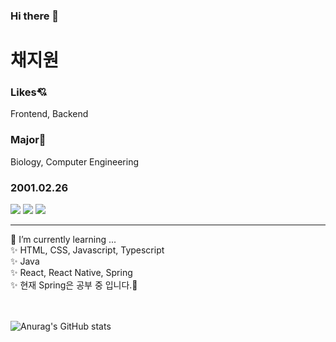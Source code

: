 ### Hi there 👋
<h1>채지원</h1>
<h3>Likes💘</h3>
Frontend, Backend
<h3>Major🏫</h3>
Biology, Computer Engineering
<h3>2001.02.26</h3>
<a href="ppg0226@naver.com" target="_blank"><img src="https://img.shields.io/badge/Mail-000000?style=flat-square&logo=Gmail&logoColor=03C75A"/></a>
<a href="" target="_blank"><img src="https://img.shields.io/badge/Notion-F8DC75?style=flat-square&logo=Notion&logoColor=000000"/></a>
<a href="https://github.com/jiwon0226" target="_blank"><img src="https://img.shields.io/badge/GitHub-E9ECEF?style=flat-square&logo=GitHub&logoColor=000000"/></a>
<hr>
🔭 I’m currently learning ... <br>
✨ HTML, CSS, Javascript, Typescript<br>
✨ Java <br>
✨ React, React Native, Spring<br>
✨ 현재 Spring은 공부 중 입니다.🌱 <br>
<br>
<br>

![Anurag's GitHub stats](https://github-readme-stats.vercel.app/api?username=jiwon0226&show_icons=true&theme=radical)

<!--
**jiwon0226/jiwon0226** is a ✨ _special_ ✨ repository because its `README.md` (this file) appears on your GitHub profile.

Here are some ideas to get you started:

- 🔭 I’m currently working on ...
- 🌱 I’m currently learning ...
- 👯 I’m looking to collaborate on ...
- 🤔 I’m looking for help with ...
- 💬 Ask me about ...
- 📫 How to reach me: ...
- 😄 Pronouns: ...
- ⚡ Fun fact: ...
-->
